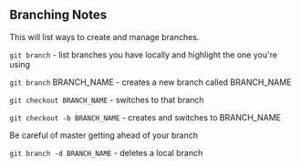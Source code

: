 ## Branching Notes

This will list ways to create and manage branches.

`git branch` - list branches you have locally and highlight the one you're using

`git branch` BRANCH_NAME - creates a new branch called BRANCH_NAME

`git checkout BRANCH_NAME` - switches to that branch

`git checkout -b BRANCH_NAME` - creates and switches to BRANCH_NAME

Be careful of master getting ahead of your branch

`git branch -d BRANCH_NAME` - deletes a local branch
